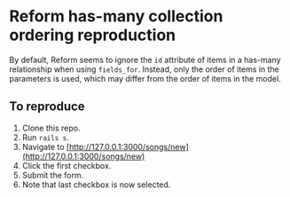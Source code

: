 # Reform has-many collection ordering reproduction

By default, Reform seems to ignore the `id` attribute of items in a
has-many relationship when using `fields_for`. Instead, only the order
of items in the parameters is used, which may differ from the order of
items in the model.

## To reproduce

1. Clone this repo.
2. Run `rails s`.
3. Navigate to [http://127.0.0.1:3000/songs/new](http://127.0.0.1:3000/songs/new)
4. Click the first checkbox.
5. Submit the form.
6. Note that last checkbox is now selected.
